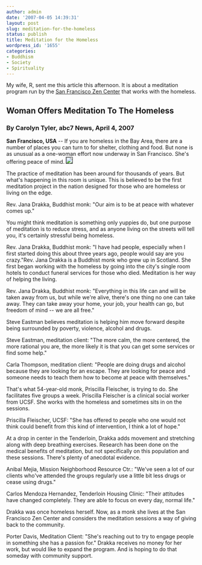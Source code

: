 ```yaml
---
author: admin
date: '2007-04-05 14:39:31'
layout: post
slug: meditation-for-the-homeless
status: publish
title: Meditation for the Homeless
wordpress_id: '1655'
categories:
- Buddhism
- Society
- Spirituality
---
```

My wife, R, sent me this article this afternoon. It is about a meditation program run by the <a href="http://www.sfzc.org/">San Francisco Zen Center</a> that works with the homeless.
<h2>Woman Offers Meditation To The Homeless</h2>
<h3>By Carolyn Tyler, abc7 News, April 4, 2007</h3>
<strong>San Francisco, USA</strong> -- If you are homeless in the Bay Area, there are a number of places you can turn to for shelter, clothing and food. But none is as unusual as a one-woman effort now underway in San Francisco. She's offering peace of mind.

<img src="http://www.arcanology.com/images/zendo.jpg" border="1" />

The practice of meditation has been around for thousands of years. But what's happening in this room is unique. This is believed to be the first meditation project in the nation designed for those who are homeless or living on the edge.

Rev. Jana Drakka, Buddhist monk: "Our aim is to be at peace with whatever comes up."

You might think meditation is something only yuppies do, but one purpose of meditation is to reduce stress, and as anyone living on the streets will tell you, it's certainly stressful being homeless.

Rev. Jana Drakka, Buddhist monk: "I have had people, especially when I first started doing this about three years ago, people would say are you crazy."Rev. Jana Drakka is a Buddhist monk who grew up in Scotland. She first began working with the homeless by going into the city's single room hotels to conduct funeral services for those who died. Meditation is her way of helping the living.

Rev. Jana Drakka, Buddhist monk: "Everything in this life can and will be taken away from us, but while we're alive, there's one thing no one can take away. They can take away your home, your job, your health can go, but freedom of mind -- we are all free."

Steve Eastman believes meditation is helping him move forward despite being surrounded by poverty, violence, alcohol and drugs.

Steve Eastman, meditation client: "The more calm, the more centered, the more rational you are, the more likely it is that you can get some services or find some help."

Carla Thompson, meditation client: "People are doing drugs and alcohol because they are looking for an escape. They are looking for peace and someone needs to teach them how to become at peace with themselves."

That's what 54-year-old monk, Priscilla Fleischer, is trying to do. She facilitates five groups a week. Priscilla Fleischer is a clinical social worker from UCSF. She works with the homeless and sometimes sits in on the sessions.

Priscilla Fleischer, UCSF: "She has offered to people who one would not think could benefit from this kind of intervention, I think a lot of hope."

At a drop in center in the Tenderloin, Drakka adds movement and stretching along with deep breathing exercises. Research has been done on the medical benefits of meditation, but not specifically on this population and these sessions. There's plenty of anecdotal evidence.

Anibal Mejia, Mission Neighborhood Resource Ctr.: "We've seen a lot of our clients who've attended the groups regularly use a little bit less drugs or cease using drugs."

Carlos Mendoza Hernandez, Tenderloin Housing Clinic: "Their attitudes have changed completely. They are able to focus on every day, normal life."

Drakka was once homeless herself. Now, as a monk she lives at the San Francisco Zen Center and considers the meditation sessions a way of giving back to the community.

Porter Davis, Meditation Client: "She's reaching out to try to engage people in something she has a passion for." Drakka receives no money for her work, but would like to expand the program. And is hoping to do that someday with community support.
